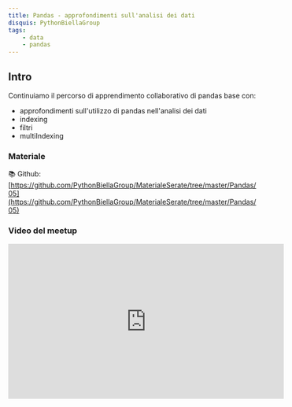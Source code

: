 ```yaml
---
title: Pandas - approfondimenti sull'analisi dei dati
disquis: PythonBiellaGroup
tags:
    - data
    - pandas
---
```


## Intro

Continuiamo il percorso di apprendimento collaborativo di pandas base con:

* approfondimenti sull'utilizzo di pandas nell'analisi dei dati
* indexing
* filtri
* multiIndexing

### Materiale

📚 Github:
[https://github.com/PythonBiellaGroup/MaterialeSerate/tree/master/Pandas/05](https://github.com/PythonBiellaGroup/MaterialeSerate/tree/master/Pandas/05)

### Video del meetup

<iframe width="560" height="315" src="https://www.youtube.com/embed/6fh2wPKTi14?si=WN6rk-_8_8mJLlU8" title="YouTube video player" frameborder="0" allow="accelerometer; autoplay; clipboard-write; encrypted-media; gyroscope; picture-in-picture; web-share" allowfullscreen></iframe>
